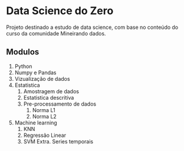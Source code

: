 # Data Science do Zero

Projeto destinado a estudo de data science, com base no conteúdo do curso da comunidade Mineirando dados.

## Modulos

1. Python
2. Numpy e Pandas
3. Vizualização de dados
4. Estatistica
   1. Amostragem de dados
   2. Estatistica descritiva
   3. Pre-processamento de dados
      1. Norma L1
      2. Norma L2
5. Machine learning
   1. KNN
   2. Regressão Linear
   3. SVM
Extra. Series temporais